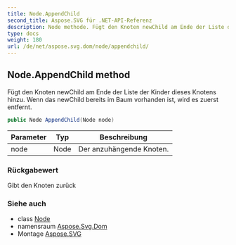 ```yaml
---
title: Node.AppendChild
second_title: Aspose.SVG für .NET-API-Referenz
description: Node methode. Fügt den Knoten newChild am Ende der Liste der Kinder dieses Knotens hinzu. Wenn das newChild bereits im Baum vorhanden ist wird es zuerst entfernt.
type: docs
weight: 180
url: /de/net/aspose.svg.dom/node/appendchild/
---
```

## Node.AppendChild method

Fügt den Knoten newChild am Ende der Liste der Kinder dieses Knotens hinzu. Wenn das newChild bereits im Baum vorhanden ist, wird es zuerst entfernt.

```csharp
public Node AppendChild(Node node)
```

| Parameter | Typ | Beschreibung |
| --- | --- | --- |
| node | Node | Der anzuhängende Knoten. |

### Rückgabewert

Gibt den Knoten zurück

### Siehe auch

* class [Node](../)
* namensraum [Aspose.Svg.Dom](../../node/)
* Montage [Aspose.SVG](../../../)


